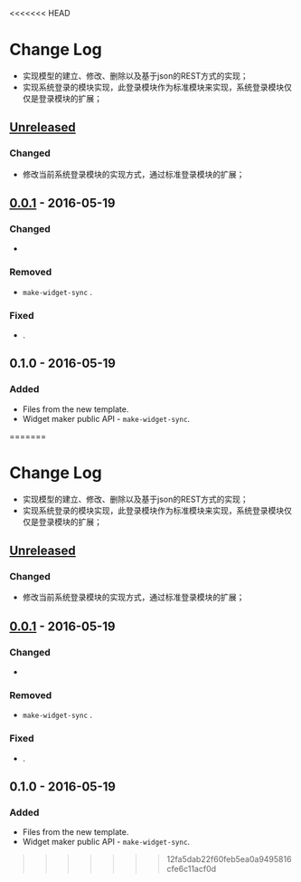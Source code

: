 <<<<<<< HEAD
# Change Log
- 实现模型的建立、修改、删除以及基于json的REST方式的实现；
- 实现系统登录的模块实现，此登录模块作为标准模块来实现，系统登录模块仅仅是登录模块的扩展；


## [Unreleased]
### Changed
- 修改当前系统登录模块的实现方式，通过标准登录模块的扩展；

## [0.0.1] - 2016-05-19
### Changed
- 

### Removed
- `make-widget-sync` .

### Fixed
- .

## 0.1.0 - 2016-05-19
### Added
- Files from the new template.
- Widget maker public API - `make-widget-sync`.

[Unreleased]: https://github.com/PranceCloud/Kaleido/0.0.1...HEAD
[0.0.1]: https://github.com/PranceCloud/Kaleido/compare/0.0.0...0.0.1
=======
# Change Log
- 实现模型的建立、修改、删除以及基于json的REST方式的实现；
- 实现系统登录的模块实现，此登录模块作为标准模块来实现，系统登录模块仅仅是登录模块的扩展；


## [Unreleased]
### Changed
- 修改当前系统登录模块的实现方式，通过标准登录模块的扩展；

## [0.0.1] - 2016-05-19
### Changed
- 

### Removed
- `make-widget-sync` .

### Fixed
- .

## 0.1.0 - 2016-05-19
### Added
- Files from the new template.
- Widget maker public API - `make-widget-sync`.

[Unreleased]: https://github.com/PranceCloud/Kaleido/0.0.1...HEAD
[0.0.1]: https://github.com/PranceCloud/Kaleido/compare/0.0.0...0.0.1
>>>>>>> 12fa5dab22f60feb5ea0a9495816cfe6c11acf0d
